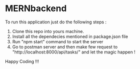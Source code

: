 # MERNbackend
To run this application just do the following steps :
1. Clone this repo into yours machine.
2. Install all the dependecies mentioned in package.json file
3. Run "npm start" command to start the server
4. Go to postman server and then make few request to "http://localhost:8000/api/tasks/" and let the magic happen !


Happy Coding !!!
